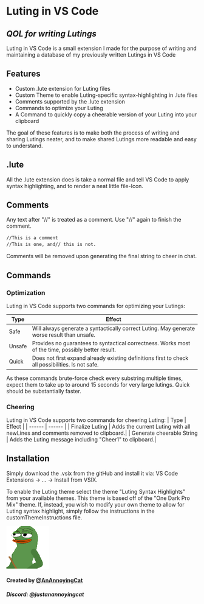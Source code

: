 # Luting in VS Code
## _QOL for writing Lutings_

Luting in VS Code is a small extension I made for the purpose of writing
and maintaining a database of my previously written Lutings in VS Code

## Features

- Custom .lute extension for Luting files
- Custom Theme to enable Luting-specific syntax-highlighting in .lute files
- Comments supported by the .lute extension
- Commands to optimize your Luting
- A Command to quickly copy a cheerable version of your Luting into your clipboard

The goal of these features is to make both the process of writing and sharing Lutings neater,
and to make shared Lutings more readable and easy to understand.

## .lute

All the .lute extension does is take a normal file and tell VS Code to apply syntax highlighting,
and to render a neat little file-Icon.

## Comments
Any text after "//" is treated as a comment. Use "//" again to finish the comment.
```sh
//This is a comment
//This is one, and// this is not.
```
Comments will be removed upon generating the final string to cheer in chat.

## Commands
### Optimization
Luting in VS Code supports two commands for optimizing your Lutings:


| Type | Effect |
| ------ | ------ |
| Safe | Will always generate a syntactically correct Luting. May generate worse result than unsafe.|
| Unsafe | Provides no guarantees to syntactical correctness. Works most of the time, possibly better result.|
|Quick| Does not first expand already existing definitions first to check all possibilities. Is not safe.|

As these commands brute-force check every substring multiple times,
expect them to take up to around 15 seconds for very large lutings. Quick should be substantially faster.

### Cheering

Luting in VS Code supports two commands for cheering Luting:
| Type | Effect |
| ------ | ------ |
| Finalize Luting | Adds the current Luting with all newLines and comments removed to clipboard.|
| Generate cheerable String | Adds the Luting message including "Cheer1" to clipboard.|

## Installation
Simply download the .vsix from the gitHub and install it via:
VS Code Extensions -> ... -> Install from VSIX.

To enable the Luting theme select the theme "Luting Syntax Highlights" from your available themes.
This theme is based off of the "One Dark Pro Mix" theme.
If, instead, you wish to modify your own theme to allow for Luting syntax highlight,
simply follow the instructions in the customThemeInstructions file.

![alt text](conducting.webp)

#### Created by [@AnAnnoyingCat](https://github.com/AnAnnoyingCat)
##### Discord: @justanannoyingcat